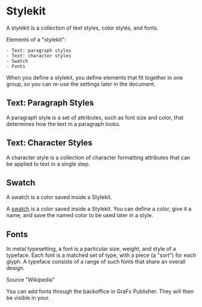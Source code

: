 # Stylekit

A stylekit is a collection of text styles, color styles, and fonts.

Elements of a "stylekit":

	- Text: paragraph styles
	- Text: character styles
	- Swatch
	- Fonts

When you define a stylekit, you define elements that fit together in one group, so you can re-use the settings later in the document.

## Text: Paragraph Styles

A paragraph style is a set of attributes, such as font size and color, that determines how the text in a paragraph looks.

## Text: Character Styles

A character style is a collection of character formatting attributes that can be applied to text in a single step.

## Swatch

A swatch is a color saved inside a Stylekit.

A [swatch](../../../GraFx-Studio/guides/swatches/) is a color saved inside a Stylekit. You can define a color, give it a name, and save the named color to be used later in a style.

## Fonts

In metal typesetting, a font is a particular size, weight, and style of a typeface. Each font is a matched set of type, with a piece (a "sort") for each glyph. A typeface consists of a range of such fonts that share an overall design.

Source "Wikipedia"

You can add fonts through the backoffice in GraFx Publisher. They will then be visible in your.